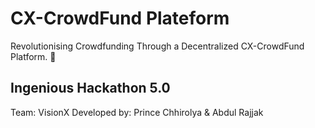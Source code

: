 # CX-CrowdFund Plateform 

Revolutionising Crowdfunding Through a Decentralized CX-CrowdFund Platform. 🚀

## Ingenious Hackathon 5.0


Team: VisionX
Developed by: Prince Chhirolya & Abdul Rajjak


